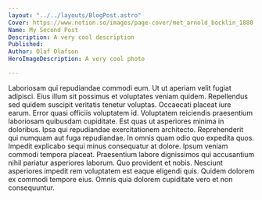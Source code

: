 ```yaml
---
layout: "../../layouts/BlogPost.astro"
Cover: https://www.notion.so/images/page-cover/met_arnold_bocklin_1880.jpg
Name: My Second Post
Description: A very cool description
Published: 
Author: Olaf Olafson
HeroImageDescription: A very cool photo

---
```


Laboriosam qui repudiandae commodi eum. Ut ut aperiam velit fugiat adipisci. Eius illum sit possimus et voluptates veniam quidem. 
Repellendus sed quidem suscipit veritatis tenetur voluptas. Occaecati placeat iure earum. Error quasi officiis voluptatem id. 
Voluptatem reiciendis praesentium laboriosam quibusdam cupiditate. Est quas ut asperiores minima in doloribus. Ipsa qui repudiandae exercitationem architecto. Reprehenderit qui numquam aut fuga repudiandae. In omnis quam odio quo expedita quos. Impedit explicabo sequi minus consequatur at dolore. 
Ipsum veniam commodi tempora placeat. Praesentium labore dignissimos qui accusantium nihil pariatur asperiores laborum. Quo provident et nobis. 
Nesciunt asperiores impedit rem voluptatem est eaque eligendi quis. Quidem dolorem ex commodi tempore eius. Omnis quia dolorem cupiditate vero et non consequuntur. 